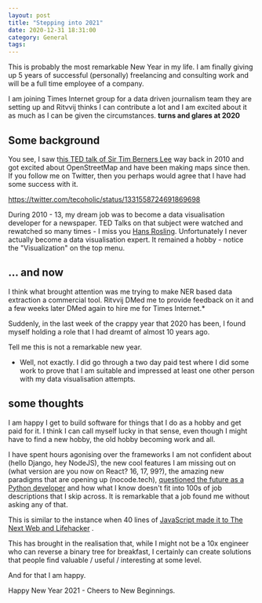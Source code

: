 ```yaml
---
layout: post
title: "Stepping into 2021"
date: 2020-12-31 18:31:00
category: General
tags: 
---
```


This is probably the most remarkable New Year in my life. I am finally giving up 5 years of successful (personally) freelancing and consulting work and will be a full time employee of a company.




I am joining Times Internet group for a data driven journalism team they are setting up and Ritvvij thinks I can contribute a lot and I am excited about it as much as I can be given the circumstances. **turns and glares at 2020**




Some background
---------------




You see, I saw t[his TED talk of Sir Tim Berners Lee](https://www.ted.com/talks/tim_berners_lee_the_year_open_data_went_worldwide?language=en) way back in 2010 and got excited about OpenStreetMap and have been making maps since then. If you follow me on Twitter, then you perhaps would agree that I have had some success with it.





https://twitter.com/tecoholic/status/1331558724691869698



During 2010 - 13, my dream job was to become a data visualisation developer for a newspaper. TED Talks on that subject were watched and rewatched so many times - I miss you [Hans Rosling](https://www.ted.com/talks/hans_rosling_the_best_stats_you_ve_ever_seen). Unfortunately I never actually become a data visualisation expert. It remained a hobby - notice the "Visualization" on the top menu.




... and now
-----------




I think what brought attention was me trying to make NER based data extraction a commercial tool. Ritvvij DMed me to provide feedback on it and a few weeks later DMed again to hire me for Times Internet.* 




Suddenly, in the last week of the crappy year that 2020 has been, I found myself holding a role that I had dreamt of almost 10 years ago.




Tell me this is not a remarkable new year.




* Well, not exactly. I did go through a two day paid test where I did some work to prove that I am suitable and impressed at least one other person with my data visualisation attempts.




some thoughts
-------------




I am happy I get to build software for things that I do as a hobby and get paid for it. I think I can call myself lucky in that sense, even though I might have to find a new hobby, the old hobby becoming work and all.




I have spent hours agonising over the frameworks I am not confident about (hello Django, hey NodeJS), the new cool features I am missing out on (what version are you now on React? 16, 17, 99?), the amazing new paradigms that are opening up (nocode.tech), [questioned the future as a Python developer](https://arunmozhi.in/2020/06/15/thinking-about-the-next-step-as-a-python-developer/) and how what I know doesn't fit into 100s of job descriptions that I skip across. It is remarkable that a job found me without asking any of that.




This is similar to the instance when 40 lines of [JavaScript made it to The Next Web and Lifehacker](https://arunmozhi.in/2020/08/27/featured-on-thenextweb/) . 




This has brought in the realisation that, while I might not be a 10x engineer who can reverse a binary tree for breakfast, I certainly can create solutions that people find valuable / useful / interesting at some level. 




And for that I am happy.




Happy New Year 2021 - Cheers to New Beginnings.



